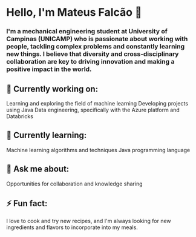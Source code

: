 # Hello, I'm Mateus Falcão 👋

### I'm a mechanical engineering student at University of Campinas (UNICAMP) who is passionate about working with people, tackling complex problems and constantly learning new things. I believe that diversity and cross-disciplinary collaboration are key to driving innovation and making a positive impact in the world.

## 🔭 Currently working on:
Learning and exploring the field of machine learning
Developing projects using Java
Data engineering, specifically with the Azure platform and Databricks

## 🌱 Currently learning:
Machine learning algorithms and techniques
Java programming language

## 💬 Ask me about:
Opportunities for collaboration and knowledge sharing

## ⚡ Fun fact:
I love to cook and try new recipes, and I'm always looking for new ingredients and flavors to incorporate into my meals.
